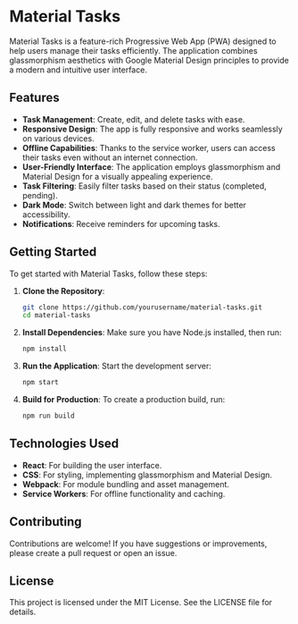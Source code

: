 # Material Tasks

Material Tasks is a feature-rich Progressive Web App (PWA) designed to help users manage their tasks efficiently. The application combines glassmorphism aesthetics with Google Material Design principles to provide a modern and intuitive user interface.

## Features

- **Task Management**: Create, edit, and delete tasks with ease.
- **Responsive Design**: The app is fully responsive and works seamlessly on various devices.
- **Offline Capabilities**: Thanks to the service worker, users can access their tasks even without an internet connection.
- **User-Friendly Interface**: The application employs glassmorphism and Material Design for a visually appealing experience.
- **Task Filtering**: Easily filter tasks based on their status (completed, pending).
- **Dark Mode**: Switch between light and dark themes for better accessibility.
- **Notifications**: Receive reminders for upcoming tasks.

## Getting Started

To get started with Material Tasks, follow these steps:

1. **Clone the Repository**:
   ```bash
   git clone https://github.com/yourusername/material-tasks.git
   cd material-tasks
   ```

2. **Install Dependencies**:
   Make sure you have Node.js installed, then run:
   ```bash
   npm install
   ```

3. **Run the Application**:
   Start the development server:
   ```bash
   npm start
   ```

4. **Build for Production**:
   To create a production build, run:
   ```bash
   npm run build
   ```

## Technologies Used

- **React**: For building the user interface.
- **CSS**: For styling, implementing glassmorphism and Material Design.
- **Webpack**: For module bundling and asset management.
- **Service Workers**: For offline functionality and caching.

## Contributing

Contributions are welcome! If you have suggestions or improvements, please create a pull request or open an issue.

## License

This project is licensed under the MIT License. See the LICENSE file for details.